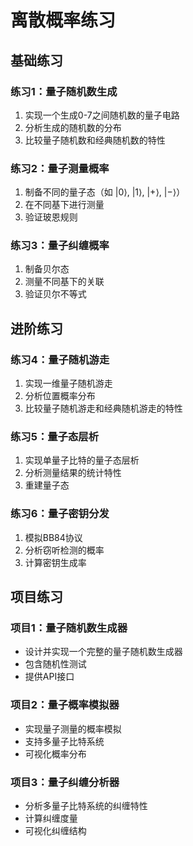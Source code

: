  # 离散概率练习

## 基础练习

### 练习1：量子随机数生成
1. 实现一个生成0-7之间随机数的量子电路
2. 分析生成的随机数的分布
3. 比较量子随机数和经典随机数的特性

### 练习2：量子测量概率
1. 制备不同的量子态（如 $|0\rangle$, $|1\rangle$, $|+\rangle$, $|-\rangle$）
2. 在不同基下进行测量
3. 验证玻恩规则

### 练习3：量子纠缠概率
1. 制备贝尔态
2. 测量不同基下的关联
3. 验证贝尔不等式

## 进阶练习

### 练习4：量子随机游走
1. 实现一维量子随机游走
2. 分析位置概率分布
3. 比较量子随机游走和经典随机游走的特性

### 练习5：量子态层析
1. 实现单量子比特的量子态层析
2. 分析测量结果的统计特性
3. 重建量子态

### 练习6：量子密钥分发
1. 模拟BB84协议
2. 分析窃听检测的概率
3. 计算密钥生成率

## 项目练习

### 项目1：量子随机数生成器
- 设计并实现一个完整的量子随机数生成器
- 包含随机性测试
- 提供API接口

### 项目2：量子概率模拟器
- 实现量子测量的概率模拟
- 支持多量子比特系统
- 可视化概率分布

### 项目3：量子纠缠分析器
- 分析多量子比特系统的纠缠特性
- 计算纠缠度量
- 可视化纠缠结构